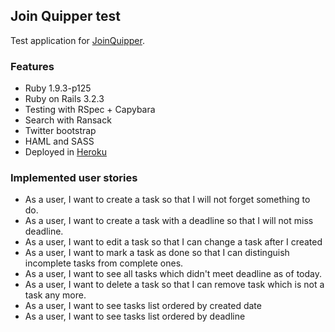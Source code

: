 ## Join Quipper test

Test application for [JoinQuipper](https://github.com/quipper/JoinQuipper).

### Features

* Ruby 1.9.3-p125
* Ruby on Rails 3.2.3
* Testing with RSpec + Capybara
* Search with Ransack
* Twitter bootstrap
* HAML and SASS
* Deployed in [Heroku](http://smooth-wind-2537.herokuapp.com/)

### Implemented user stories

* As a user, I want to create a task so that I will not forget something to do.
* As a user, I want to create a task with a deadline so that I will not miss deadline.
* As a user, I want to edit a task so that I can change a task after I created
* As a user, I want to mark a task as done so that I can distinguish incomplete tasks from complete ones.
* As a user, I want to see all tasks which didn't meet deadline as of today.
* As a user, I want to delete a task so that I can remove task which is not a task any more.
* As a user, I want to see tasks list ordered by created date
* As a user, I want to see tasks list ordered by deadline